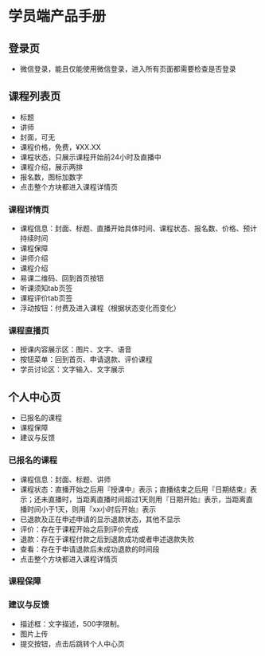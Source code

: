 # 学员端产品手册

## 登录页
- 微信登录，能且仅能使用微信登录，进入所有页面都需要检查是否登录

## 课程列表页
- 标题
- 讲师
- 封面，可无
- 课程价格，免费，¥XX.XX
- 课程状态，只展示课程开始前24小时及直播中
- 课程介绍，展示两排
- 报名数，图标加数字
- 点击整个方块都进入课程详情页

### 课程详情页
- 课程信息：封面、标题、直播开始具体时间、课程状态、报名数、价格、预计持续时间
- 课程保障
- 讲师介绍
- 课程介绍
- 易课二维码、回到首页按钮
- 听课须知tab页签
- 课程评价tab页签
- 浮动按钮：付费及进入课程（根据状态变化而变化）

### 课程直播页
- 授课内容展示区：图片、文字、语音
- 按钮菜单：回到首页、申请退款、评价课程
- 学员讨论区：文字输入、文字展示

## 个人中心页
- 已报名的课程
- 课程保障
- 建议与反馈

### 已报名的课程
- 课程信息：封面、标题、讲师
- 课程状态：直播开始之后用『授课中』表示；直播结束之后用『日期结束』表示；还未直播时，当距离直播时间超过1天则用『日期开始』表示，当距离直播时间小于1天，则用『xx小时后开始』表示
- 已退款及正在申述申请的显示退款状态，其他不显示
- 评价：存在于课程开始之后到评价完成
- 退款：存在于课程付款之后到退款成功或者申述退款失败
- 查看：存在于申请退款后未成功退款的时间段
- 点击整个方块都进入课程详情页

### 课程保障

### 建议与反馈
- 描述框：文字描述，500字限制。
- 图片上传
- 提交按钮，点击后跳转个人中心页

